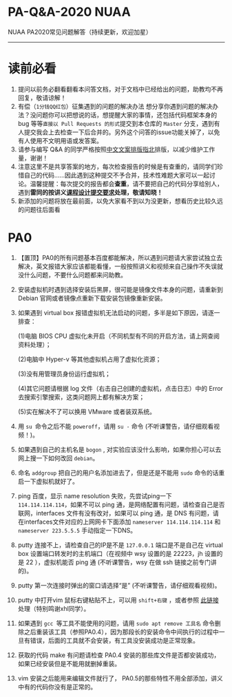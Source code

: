 # PA-Q&A-2020 NUAA

NUAA PA2020常见问题解答（持续更新，欢迎加星）

------

# 读前必看

1. 提问以前务必翻看翻看本问答文档，对于文档中已经给出的问题，助教均不再回复，敬请谅解！
2. 有偿（`1分钱QQ红包`）征集遇到的问题的解决办法
   想分享你遇到问题的解决办法？没问题你可以把想说的话，想提醒大家的事情，还包括代码框架本身的 bug 等等`直接以 Pull Requests 的形式`提交到本仓库的 `Master` 分支，遇到有人提交我会上去检查一下后合并的。另外这个问答的issue功能关掉了，以免有人使用不文明用语或发答案。
3. 请参与编写 Q&A 的同学严格按照[中文文案排版指北](https://github.com/sparanoid/chinese-copywriting-guidelines)排版，以减少维护工作量，谢谢！
4. 注意这里不是共享答案的地方，每次检查报告的时候是有查重的，请同学们珍惜自己的代码……因此遇到这种提交不予合并，技术性难题大家可以一起讨论。温馨提醒：每次提交的报告都会**查重**，请不要把自己的代码分享给别人，遇到**雷同的按讲义[课程设计提交要求](https://nuaa-pa.github.io/gitbook/others/submit-requirement.html#关于学术诚信)处理，敬请知晓！**
5. 新添加的问题将放在最前面，以免大家看不到以为没更新，想看历史比较久远的问题往后面看


# PA0

1. 【置顶】PA0的所有问题基本百度都能解决，所以遇到问题请大家尝试独立去解决，英文报错大家应该都能看懂，一般按照讲义和视频来自己操作不失误就没什么问题，不要什么问题都来问助教。

2. 安装虚拟机时遇到选择安装后黑屏，很可能是镜像文件本身的问题，请重新到 Debian 官网或者镜像点重新下载安装包镜像重新安装。

3. 如果遇到 virtual box 报错虚拟机无法启动的问题，多半是如下原因，请逐一排查：

   (1)电脑 BIOS CPU 虚拟化未开启（不同机型有不同的开启方法，请上网查阅资料处理）；

   (2)电脑中 Hyper-v 等其他虚拟机占用了虚拟化资源；

   (3)没有用管理员身份运行虚拟机；

   (4)其它问题请根据 log 文件（右击自己创建的虚拟机，点击日志）中的 Error 去搜索引擎搜索，这类问题网上都有解决方案；

   (5)实在解决不了可以换用 VMware 或者装双系统。

4. 用 `su `命令之后不能 `poweroff`，请用 `su -` 命令 (不听课警告，请仔细观看视频！)。

5. 如果遇到自己的主机名是 `bogon` , 对实验应该没什么影响，如果你担心可以去网上搜一下如何改回 `debian`。

6. 命名 `addgroup` 把自己的用户名添加进去了，但是还是不能用 `sudo` 命令的话重启一下虚拟机就好了。

7. ping  百度，显示 name resolution 失败，先尝试ping一下 `114.114.114.114`，如果不可以 ping 通，是网络配置有问题，请检查自己是否联网，interfaces 文件有没有改对，如果可以 ping 通，是 DNS 有问题，请在interfaces文件对应的上网网卡下面添加 `nameserver 114.114.114.114`  和  `nameserver 223.5.5.5` 手动指定一下DNS。

8. putty 连接不上，请检查自己的IP是不是 `127.0.0.1` 端口是不是自己在 virtual box 设置端口转发时的主机端口（在视频中 wsy 设置的是 22223，jh 设置的是 22 ），虚拟机能否 ping 通 (不听课警告，wsy  在做 ssh 链接之前专门讲的)。

9. putty 第一次连接时弹出的窗口请选择“是” (不听课警告，请仔细观看视频)。

10. putty 中打开vim 鼠标右键粘贴不上，可以用 `shift+右键` ，或者参照 [此链接 ](https://www.cnblogs.com/tylf-lk/p/10133477.html)处理（特别鸣谢xhl同学）。

11. 如果遇到 `gcc `等工具不能使用的问题，请用 `sudo apt remove 工具名` 命令删除之后重装该工具（参照PA0.4），因为那段长的安装命令中间执行的过程中一旦有错误，后面的工具就不会安装，有工具没安装成功是正常现象。

12. 获取的代码 make 有问题请检查 PA0.4 安装的那些库文件是否都安装成功，如果已经安装但是不能用就删掉重装。

13. vim 安装之后能用来编辑文件就行了， PA0.5的那些特性不用全部添加，讲义中有的代码你没有是正常的。

